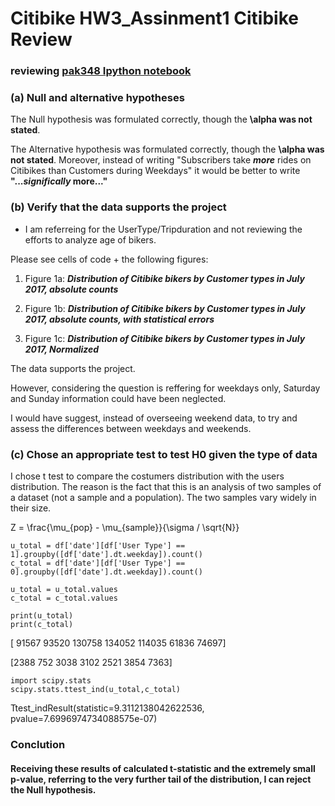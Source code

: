 # Citibike HW3_Assinment1 Citibike Review
### reviewing [pak348 Ipython notebook](https://github.com/danachermesh/PUI2017_pak348/blob/master/HW3_pak348/Homework_3_Assignment_2_pak348.ipynb)

### (a) Null and alternative hypotheses
The Null hypothesis was formulated correctly, though the **\alpha was not stated**.

The Alternative hypothesis was formulated correctly, though the **\alpha was not stated**. Moreover, instead of writing "Subscribers take **_more_** rides on Citibikes than Customers during Weekdays" it would be better to write **"..._significally_ more..."**

### (b) Verify that the data supports the project

* I am referreing for the UserType/Tripduration and not reviewing the efforts to analyze age of bikers. 

Please see cells of code + the following figures:
1. Figure 1a: ___Distribution of Citibike bikers by Customer types in July 2017, absolute counts___ 

2. Figure 1b: ___Distribution of Citibike bikers by Customer types in July 2017, absolute counts, with statistical errors___ 

3. Figure 1c: ___Distribution of Citibike bikers by Customer types in July 2017, Normalized___

The data supports the project.

However, considering the question is reffering for weekdays only, Saturday and Sunday information could have been neglected.

I would have suggest, instead of overseeing weekend data, to try and assess the differences between weekdays and weekends.

### (c) Chose an appropriate test to test H0 given the type of data
I chose t test to compare the costumers distribution with the users distribution. The reason is the fact that this is an analysis of two samples of a dataset (not a sample and a population). The two samples vary widely in their size.

Z = \frac{\mu_{pop} - \mu_{sample}}{\sigma / \sqrt{N}}

```
u_total = df['date'][df['User Type'] == 1].groupby([df['date'].dt.weekday]).count()
c_total = df['date'][df['User Type'] == 0].groupby([df['date'].dt.weekday]).count()

u_total = u_total.values
c_total = c_total.values

print(u_total)
print(c_total)
```
[ 91567  93520 130758 134052 114035  61836  74697]

[2388  752 3038 3102 2521 3854 7363]

```
import scipy.stats
scipy.stats.ttest_ind(u_total,c_total)
```
Ttest_indResult(statistic=9.3112138042622536, pvalue=7.6996974734088575e-07)

### Conclution
#### Receiving these results of calculated t-statistic and the extremely small p-value, referring to the very further tail of the distribution, I can reject the Null hypothesis.
